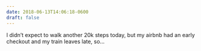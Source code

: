 ```yaml
---
date: 2018-06-13T14:06:18-0600
draft: false
---
```


I didn’t expect to walk another 20k steps today, but my airbnb had an early checkout and my train leaves late, so…

